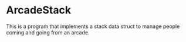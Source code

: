 # ArcadeStack
This is a program that implements a stack data struct to manage people coming and going from an arcade.
